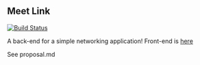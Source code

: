 ## Meet Link
[![Build Status](https://travis-ci.org/dennisbailey/link-meet-server.svg?branch=master)](https://travis-ci.org/dennisbailey/link-meet-server)

A back-end for a simple networking application!
Front-end is [here](https://github.com/knjeru/link-meet)

See proposal.md